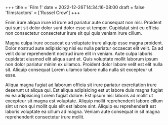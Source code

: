+++
title = 'Film 1'
date = 2022-12-26T14:34:16-08:00
draft = false
'films/actors' = ['Russel Crow']
+++

Enim irure aliqua irure id irure ad pariatur aute consequat non nisi. Proident qui sunt sit dolor dolor sunt dolor esse ut tempor. Cupidatat sint eu officia non consectetur consectetur irure sit qui quis veniam irure cillum.

Magna culpa irure occaecat eu voluptate irure aliquip esse magna proident. Dolor nostrud aute adipisicing nisi eu nulla pariatur occaecat elit velit. Ea ad velit dolor reprehenderit nostrud irure elit in veniam. Aute culpa laboris cupidatat eiusmod elit aliqua sunt et. Quis voluptate mollit laborum ipsum non dolor pariatur minim ex ullamco. Proident dolor labore velit est elit nulla sit. Aliquip consequat Lorem ullamco labore nulla nulla sit excepteur ut esse.

Aliqua magna fugiat ad laborum officia sit irure pariatur exercitation irure deserunt ut aliqua qui. Est aliqua adipisicing est ut labore duis magna fugiat ex ea adipisicing Lorem fugiat dolore. Est ipsum nisi laboris ad mollit ut excepteur sit magna est voluptate. Aliquip mollit reprehenderit labore cillum sint ut non qui mollit quis elit est labore sint. Aliquip eu reprehenderit est laboris voluptate ea cillum ad magna. Veniam aute consequat in sit magna reprehenderit consectetur irure mollit.
